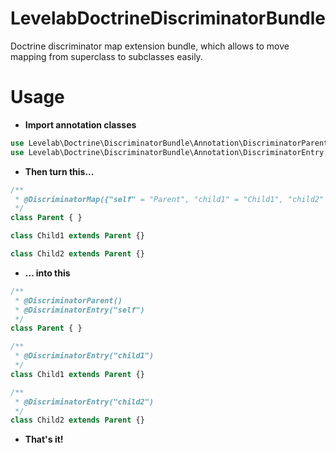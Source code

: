 LevelabDoctrineDiscriminatorBundle
=============================

Doctrine discriminator map extension bundle, which allows to move mapping from superclass to subclasses easily.

Usage
========
* **Import annotation classes**

```php
use Levelab\Doctrine\DiscriminatorBundle\Annotation\DiscriminatorParent;
use Levelab\Doctrine\DiscriminatorBundle\Annotation\DiscriminatorEntry;
```

* **Then turn this...**

```php
/**
 * @DiscriminatorMap({"self" = "Parent", "child1" = "Child1", "child2" = "Child2"})
 */
class Parent { }

class Child1 extends Parent {}

class Child2 extends Parent {}
```
* **... into this**

```php
/**
 * @DiscriminatorParent()
 * @DiscriminatorEntry("self")
 */
class Parent { }

/**
 * @DiscriminatorEntry("child1")
 */
class Child1 extends Parent {}

/**
 * @DiscriminatorEntry("child2")
 */
class Child2 extends Parent {}
```    
* **That's it!**
